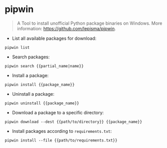 # pipwin

> A Tool to install unofficial Python package binaries on Windows.
> More information: <https://github.com/lepisma/pipwin>.

- List all available packages for download:

`pipwin list`

- Search packages:

`pipwin search {{partial_name|name}}`

- Install a package:

`pipwin install {{package_name}}`

- Uninstall a package:

`pipwin uninstall {{package_name}}`

- Download a package to a specific directory:

`pipwin download --dest {{path/to/directory}} {{package_name}}`

- Install packages according to `requirements.txt`:

`pipwin install --file {{path/to/requirements.txt}}`
